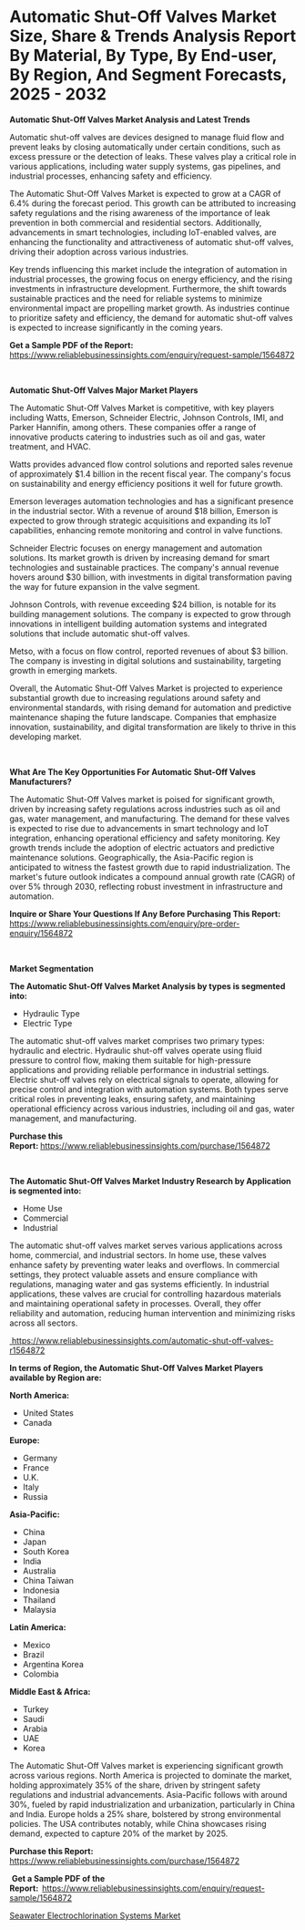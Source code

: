 <p><h1>Automatic Shut-Off Valves Market Size, Share & Trends Analysis Report By Material, By Type, By End-user, By Region, And Segment Forecasts, 2025 - 2032</h1></p><p><strong>Automatic Shut-Off Valves Market Analysis and Latest Trends</strong></p>
<p><p>Automatic shut-off valves are devices designed to manage fluid flow and prevent leaks by closing automatically under certain conditions, such as excess pressure or the detection of leaks. These valves play a critical role in various applications, including water supply systems, gas pipelines, and industrial processes, enhancing safety and efficiency.</p><p>The Automatic Shut-Off Valves Market is expected to grow at a CAGR of 6.4% during the forecast period. This growth can be attributed to increasing safety regulations and the rising awareness of the importance of leak prevention in both commercial and residential sectors. Additionally, advancements in smart technologies, including IoT-enabled valves, are enhancing the functionality and attractiveness of automatic shut-off valves, driving their adoption across various industries.</p><p>Key trends influencing this market include the integration of automation in industrial processes, the growing focus on energy efficiency, and the rising investments in infrastructure development. Furthermore, the shift towards sustainable practices and the need for reliable systems to minimize environmental impact are propelling market growth. As industries continue to prioritize safety and efficiency, the demand for automatic shut-off valves is expected to increase significantly in the coming years.</p></p>
<p><strong>Get a Sample PDF of the Report:&nbsp;</strong> <a href="https://www.reliablebusinessinsights.com/enquiry/request-sample/1564872?utm_campaign=2242&utm_medium=2&utm_source=Github&utm_content=ia&utm_term=11042025&utm_id=automatic-shut-off-valves">https://www.reliablebusinessinsights.com/enquiry/request-sample/1564872</a></p>
<p>&nbsp;</p>
<p><strong>Automatic Shut-Off Valves Major Market Players</strong></p>
<p><p>The Automatic Shut-Off Valves Market is competitive, with key players including Watts, Emerson, Schneider Electric, Johnson Controls, IMI, and Parker Hannifin, among others. These companies offer a range of innovative products catering to industries such as oil and gas, water treatment, and HVAC.</p><p>Watts provides advanced flow control solutions and reported sales revenue of approximately $1.4 billion in the recent fiscal year. The company's focus on sustainability and energy efficiency positions it well for future growth.</p><p>Emerson leverages automation technologies and has a significant presence in the industrial sector. With a revenue of around $18 billion, Emerson is expected to grow through strategic acquisitions and expanding its IoT capabilities, enhancing remote monitoring and control in valve functions.</p><p>Schneider Electric focuses on energy management and automation solutions. Its market growth is driven by increasing demand for smart technologies and sustainable practices. The company's annual revenue hovers around $30 billion, with investments in digital transformation paving the way for future expansion in the valve segment.</p><p>Johnson Controls, with revenue exceeding $24 billion, is notable for its building management solutions. The company is expected to grow through innovations in intelligent building automation systems and integrated solutions that include automatic shut-off valves.</p><p>Metso, with a focus on flow control, reported revenues of about $3 billion. The company is investing in digital solutions and sustainability, targeting growth in emerging markets.</p><p>Overall, the Automatic Shut-Off Valves Market is projected to experience substantial growth due to increasing regulations around safety and environmental standards, with rising demand for automation and predictive maintenance shaping the future landscape. Companies that emphasize innovation, sustainability, and digital transformation are likely to thrive in this developing market.</p></p>
<p>&nbsp;</p>
<p><strong>What Are The Key Opportunities For Automatic Shut-Off Valves Manufacturers?</strong></p>
<p><p>The Automatic Shut-Off Valves market is poised for significant growth, driven by increasing safety regulations across industries such as oil and gas, water management, and manufacturing. The demand for these valves is expected to rise due to advancements in smart technology and IoT integration, enhancing operational efficiency and safety monitoring. Key growth trends include the adoption of electric actuators and predictive maintenance solutions. Geographically, the Asia-Pacific region is anticipated to witness the fastest growth due to rapid industrialization. The market's future outlook indicates a compound annual growth rate (CAGR) of over 5% through 2030, reflecting robust investment in infrastructure and automation.</p></p>
<p><strong>Inquire or Share Your Questions If Any Before Purchasing This Report:</strong> <a href="https://www.reliablebusinessinsights.com/enquiry/pre-order-enquiry/1564872?utm_campaign=2242&utm_medium=2&utm_source=Github&utm_content=ia&utm_term=11042025&utm_id=automatic-shut-off-valves">https://www.reliablebusinessinsights.com/enquiry/pre-order-enquiry/1564872</a></p>
<p>&nbsp;</p>
<p><strong>Market Segmentation</strong></p>
<p><strong>The Automatic Shut-Off Valves Market Analysis by types is segmented into:</strong></p>
<p><ul><li>Hydraulic Type</li><li>Electric Type</li></ul></p>
<p><p>The automatic shut-off valves market comprises two primary types: hydraulic and electric. Hydraulic shut-off valves operate using fluid pressure to control flow, making them suitable for high-pressure applications and providing reliable performance in industrial settings. Electric shut-off valves rely on electrical signals to operate, allowing for precise control and integration with automation systems. Both types serve critical roles in preventing leaks, ensuring safety, and maintaining operational efficiency across various industries, including oil and gas, water management, and manufacturing.</p></p>
<p><strong>Purchase this Report:&nbsp;</strong><a href="https://www.reliablebusinessinsights.com/purchase/1564872?utm_campaign=2242&utm_medium=2&utm_source=Github&utm_content=ia&utm_term=11042025&utm_id=automatic-shut-off-valves">https://www.reliablebusinessinsights.com/purchase/1564872</a></p>
<p>&nbsp;</p>
<p><strong>The Automatic Shut-Off Valves Market Industry Research by Application is segmented into:</strong></p>
<p><ul><li>Home Use</li><li>Commercial</li><li>Industrial</li></ul></p>
<p><p>The automatic shut-off valves market serves various applications across home, commercial, and industrial sectors. In home use, these valves enhance safety by preventing water leaks and overflows. In commercial settings, they protect valuable assets and ensure compliance with regulations, managing water and gas systems efficiently. In industrial applications, these valves are crucial for controlling hazardous materials and maintaining operational safety in processes. Overall, they offer reliability and automation, reducing human intervention and minimizing risks across all sectors.</p></p>
<p><a href="https://www.reliablebusinessinsights.com/automatic-shut-off-valves-r1564872?utm_campaign=2242&utm_medium=2&utm_source=Github&utm_content=ia&utm_term=11042025&utm_id=automatic-shut-off-valves">&nbsp;https://www.reliablebusinessinsights.com/automatic-shut-off-valves-r1564872</a></p>
<p><strong>In terms of Region, the Automatic Shut-Off Valves Market Players available by Region are:</strong></p>
<p>
    <p> <strong> North America: </strong>
        <ul>
            <li>United States</li>
            <li>Canada</li>
        </ul>
        </p> 
    <p> <strong> Europe: </strong>
        <ul>
            <li>Germany</li>
            <li>France</li>
            <li>U.K.</li>
            <li>Italy</li>
            <li>Russia</li>
        </ul>
        </p> 
    <p> <strong> Asia-Pacific: </strong>
        <ul>
            <li>China</li>
            <li>Japan</li>
            <li>South Korea</li>
            <li>India</li>
            <li>Australia</li>
            <li>China Taiwan</li>
            <li>Indonesia</li>
            <li>Thailand</li>
            <li>Malaysia</li>
        </ul>
        </p> 
    <p> <strong> Latin America: </strong>
        <ul>
            <li>Mexico</li>
            <li>Brazil</li>
            <li>Argentina Korea</li>
            <li>Colombia</li>
        </ul>
        </p> 
    <p> <strong> Middle East & Africa: </strong>
        <ul>
            <li>Turkey</li>
            <li>Saudi</li>
            <li>Arabia</li>
            <li>UAE</li>
            <li>Korea</li>
        </ul>
    </p>
    </p>
<p><p>The Automatic Shut-Off Valves market is experiencing significant growth across various regions. North America is projected to dominate the market, holding approximately 35% of the share, driven by stringent safety regulations and industrial advancements. Asia-Pacific follows with around 30%, fueled by rapid industrialization and urbanization, particularly in China and India. Europe holds a 25% share, bolstered by strong environmental policies. The USA contributes notably, while China showcases rising demand, expected to capture 20% of the market by 2025.</p></p>
<p><strong>Purchase this Report: </strong><a href="https://www.reliablebusinessinsights.com/purchase/1564872?utm_campaign=2242&utm_medium=2&utm_source=Github&utm_content=ia&utm_term=11042025&utm_id=automatic-shut-off-valves">https://www.reliablebusinessinsights.com/purchase/1564872</a></p>
<p>&nbsp;<strong>Get a Sample PDF of the Report:&nbsp;&nbsp;</strong><a href="https://www.reliablebusinessinsights.com/enquiry/request-sample/1564872?utm_campaign=2242&utm_medium=2&utm_source=Github&utm_content=ia&utm_term=11042025&utm_id=automatic-shut-off-valves">https://www.reliablebusinessinsights.com/enquiry/request-sample/1564872</a></p>
<p><strong></strong></p>
<p><p><a href="https://github.com/forgazerbyjt/Market-Research-Report-List-1/blob/main/seawater-electrochlorination-systems-market.md?utm_campaign=2242&utm_medium=2&utm_source=Github&utm_content=ia&utm_term=11042025&utm_id=automatic-shut-off-valves">Seawater Electrochlorination Systems Market</a></p></p>